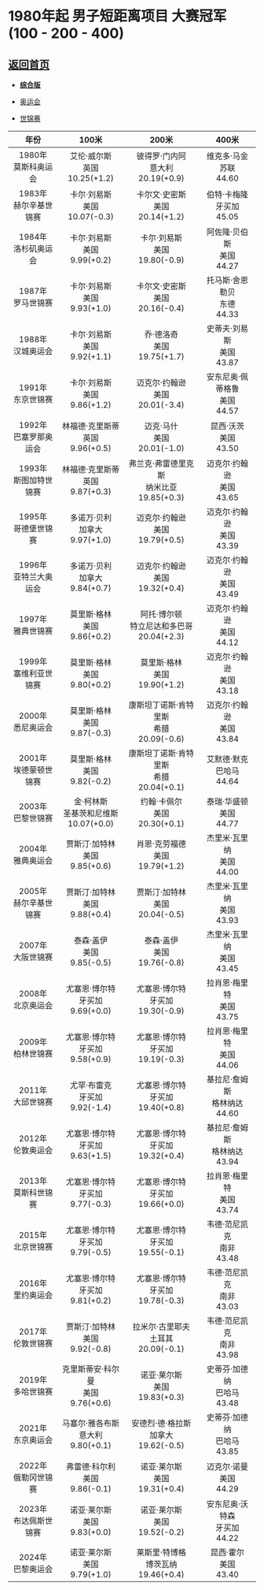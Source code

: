 # 1980年起 男子短距离项目 大赛冠军(100 - 200 - 400)

## [返回首页]()

- **[综合版]()**

- [奥运会]()

- [世锦赛]()

|           年份            |                     100米                      |                       200米                        |                 400米                  |
| :-----------------------: | :--------------------------------------------: | :------------------------------------------------: | :------------------------------------: |
|  1980年<br>莫斯科奥运会   |     艾伦·威尔斯<br />英国<br />10.25(+1.2)     |     彼得罗·门内阿<br />意大利<br />20.19(+0.9)     |    维克多·马金<br />苏联<br />44.60    |
| 1983年<br/>赫尔辛基世锦赛 |     卡尔·刘易斯<br />美国<br />10.07(-0.3)     |      卡尔文·史密斯<br />美国<br />20.14(+1.2)      |   伯特·卡梅隆<br />牙买加<br />45.05   |
|  1984年<br/>洛杉矶奥运会  |     卡尔·刘易斯<br />美国<br />9.99(+0.2)      |       卡尔·刘易斯<br />美国<br />19.80(-0.9)       |   阿佐隆·贝伯斯<br />美国<br />44.27   |
|   1987年<br/>罗马世锦赛   |     卡尔·刘易斯<br />美国<br />9.93(+1.0)      |      卡尔文·史密斯<br />美国<br />20.16(-0.4)      |  托马斯·舍恩勒贝<br />东德<br />44.33  |
|   1988年<br/>汉城奥运会   |     卡尔·刘易斯<br />美国<br />9.92(+1.1)      |        乔·德洛奇<br />美国<br />19.75(+1.7)        |   史蒂夫·刘易斯<br />美国<br />43.87   |
|   1991年<br/>东京世锦赛   |     卡尔·刘易斯<br />美国<br />9.86(+1.2)      |      迈克尔·约翰逊<br />美国<br />20.01(-3.4)      | 安东尼奥·佩蒂格鲁<br />美国<br />44.57 |
| 1992年<br/>巴塞罗那奥运会 |   林福德·克里斯蒂<br />英国<br />9.96(+0.5)    |        迈克·马什<br />美国<br />20.01(-1.0)        |     昆西·沃茨<br />美国<br />43.50     |
| 1993年<br/>斯图加特世锦赛 |   林福德·克里斯蒂<br />英国<br />9.87(+0.3)    | 弗兰克·弗雷德里克斯<br />纳米比亚<br />19.85(+0.3) |   迈克尔·约翰逊<br />美国<br />43.65   |
|  1995年<br/>哥德堡世锦赛  |    多诺万·贝利<br />加拿大<br />9.97(+1.0)     |      迈克尔·约翰逊<br />美国<br />19.79(+0.5)      |   迈克尔·约翰逊<br />美国<br />43.39   |
| 1996年<br/>亚特兰大奥运会 |    多诺万·贝利<br />加拿大<br />9.84(+0.7)     |      迈克尔·约翰逊<br />美国<br />19.32(+0.4)      |   迈克尔·约翰逊<br />美国<br />43.49   |
|   1997年<br/>雅典世锦赛   |     莫里斯·格林<br />美国<br />9.86(+0.2)      | 阿托·博尔顿<br />特立尼达和多巴哥<br />20.04(+2.3) |   迈克尔·约翰逊<br />美国<br />44.12   |
| 1999年<br/>塞维利亚世锦赛 |     莫里斯·格林<br />美国<br />9.80(+0.2)      |       莫里斯·格林<br />美国<br />19.90(+1.2)       |   迈克尔·约翰逊<br />美国<br />43.18   |
|   2000年<br/>悉尼奥运会   |     莫里斯·格林<br />美国<br />9.87(-0.3)      |  康斯坦丁诺斯·肯特里斯<br />希腊<br />20.09(-0.6)  |   迈克尔·约翰逊<br />美国<br />43.84   |
| 2001年<br/>埃德蒙顿世锦赛 |     莫里斯·格林<br />美国<br />9.82(-0.2)      |  康斯坦丁诺斯·肯特里斯<br />希腊<br />20.04(+0.1)  |   艾默德·默克<br />巴哈马<br />44.64   |
|   2003年<br/>巴黎世锦赛   | 金·柯林斯<br />圣基茨和尼维斯<br />10.07(+0.0) |       约翰·卡佩尔<br />美国<br />20.30(+0.1)       |    泰瑞·华盛顿<br />美国<br />44.77    |
|   2004年<br/>雅典奥运会   |    贾斯汀·加特林<br />美国<br />9.85(+0.6)     |      肖恩·克劳福德<br />美国<br />19.79(+1.2)      |   杰里米·瓦里纳<br />美国<br />44.00   |
| 2005年<br/>赫尔辛基世锦赛 |    贾斯汀·加特林<br />美国<br />9.88(+0.4)     |      贾斯汀·加特林<br />美国<br />20.04(-0.5)      |   杰里米·瓦里纳<br />美国<br />43.93   |
|   2007年<br/>大阪世锦赛   |      泰森·盖伊<br />美国<br />9.85(-0.5)       |        泰森·盖伊<br />美国<br />19.76(-0.8)        |   杰里米·瓦里纳<br />美国<br />43.45   |
|   2008年<br/>北京奥运会   |   尤塞恩·博尔特<br />牙买加<br />9.69(+0.0)    |     尤塞恩·博尔特<br />牙买加<br />19.30(-0.9)     |   拉肖恩·梅里特<br />美国<br />43.75   |
|   2009年<br/>柏林世锦赛   |   尤塞恩·博尔特<br />牙买加<br />9.58(+0.9)    |     尤塞恩·博尔特<br />牙买加<br />19.19(-0.3)     |   拉肖恩·梅里特<br />美国<br />44.06   |
|   2011年<br/>大邱世锦赛   |    尤罕·布雷克<br />牙买加<br />9.92(-1.4)     |     尤塞恩·博尔特<br />牙买加<br />19.40(+0.8)     | 基拉尼·詹姆斯<br />格林纳达<br />44.60 |
|   2012年<br/>伦敦奥运会   |   尤塞恩·博尔特<br />牙买加<br />9.63(+1.5)    |     尤塞恩·博尔特<br />牙买加<br />19.32(+0.4)     | 基拉尼·詹姆斯<br />格林纳达<br />43.94 |
|  2013年<br/>莫斯科世锦赛  |   尤塞恩·博尔特<br />牙买加<br />9.77(-0.3)    |     尤塞恩·博尔特<br />牙买加<br />19.66(+0.0)     |   拉肖恩·梅里特<br />美国<br />43.74   |
|   2015年<br/>北京世锦赛   |   尤塞恩·博尔特<br />牙买加<br />9.79(-0.5)    |     尤塞恩·博尔特<br />牙买加<br />19.55(-0.1)     |   韦德·范尼凯克<br />南非<br />43.48   |
|   2016年<br/>里约奥运会   |   尤塞恩·博尔特<br />牙买加<br />9.81(+0.2)    |     尤塞恩·博尔特<br />牙买加<br />19.78(-0.3)     |   韦德·范尼凯克<br />南非<br />43.03   |
|   2017年<br/>伦敦世锦赛   |    贾斯汀·加特林<br />美国<br />9.92(-0.8)     |    拉米尔·古里耶夫<br />土耳其<br />20.09(-0.1)    |   韦德·范尼凯克<br />南非<br />43.98   |
|   2019年<br/>多哈世锦赛   |  克里斯蒂安·科尔曼<br />美国<br />9.76(+0.6)   |       诺亚·莱尔斯<br />美国<br />19.83(+0.3)       |  史蒂芬·加德纳<br />巴哈马<br />43.48  |
|   2021年<br/>东京奥运会   |  马塞尔·雅各布斯<br />意大利<br />9.80(+0.1)   |   安德烈·德·格拉斯<br />加拿大<br />19.62(-0.5)    |  史蒂芬·加德纳<br />巴哈马<br />43.85  |
|  2022年<br/>俄勒冈世锦赛  |    弗雷德·科尔利<br />美国<br />9.86(-0.1)     |       诺亚·莱尔斯<br />美国<br />19.31(+0.4)       |    迈克尔·诺曼<br />美国<br />44.29    |
| 2023年<br/>布达佩斯世锦赛 |     诺亚·莱尔斯<br />美国<br />9.83(+0.0)      |       诺亚·莱尔斯<br />美国<br />19.52(-0.2)       | 安东尼奥·沃特森<br />牙买加<br />44.22 |
|   2024年<br/>巴黎奥运会   |     诺亚·莱尔斯<br />美国<br />9.79(+1.0)      |    莱斯里·特博格<br />博茨瓦纳<br />19.46(+0.4)    |     昆西·霍尔<br />美国<br />43.40     |
